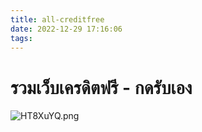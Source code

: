 ```yaml
---
title: all-creditfree
date: 2022-12-29 17:16:06
tags:
---
```

# รวมเว็บเครดิตฟรี - กดรับเอง  
![HT8XuYQ.png](https://www.u31.com/public/promotion/20220725065638-30de36fa-169f-4098-9381-1d7795acba41.jpg)